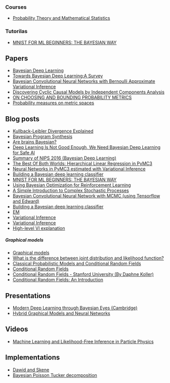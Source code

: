 ### Courses

* [Probability Theory and Mathematical Statistics](https://onlinecourses.science.psu.edu/stat414/)

### Tutorilas
* [MNIST FOR ML BEGINNERS: THE BAYESIAN WAY](https://alpha-i.co/blog/MNIST-for-ML-beginners-The-Bayesian-Way.html) 

## Papers

* [Bayesian Deep Learning](https://github.com/robi56/awesome-bayesian-deep-learning#papers--thesis)
* [Towards Bayesian Deep Learning:A Survey](https://arxiv.org/pdf/1604.01662.pdf)
* [Bayesian Convolutional Neural Networks with Bernoulli Approximate Variational Inference](https://arxiv.org/abs/1506.02158)
* [Discovering Cyclic Causal Models by Independent Components Analysis](https://arxiv.org/pdf/1206.3273.pdf)
* [ON CHOOSING AND BOUNDING PROBABILITY
METRICS](https://www.math.hmc.edu/~su/papers.dir/metrics.pdf)
* [Probability measures on metric spaces](https://www.math.leidenuniv.nl/~vangaans/jancol1.pdf)


## Blog posts
* [Kullback-Leibler Divergence Explained](https://www.countbayesie.com/blog/2017/5/9/kullback-leibler-divergence-explained)
* [Bayesian Program Synthesis](https://gamalon.com/technology/)
* [Are brains Bayesian?](https://blogs.scientificamerican.com/cross-check/are-brains-bayesian/)
* [Deep Learning Is Not Good Enough, 
We Need Bayesian Deep Learning for Safe AI](https://alexgkendall.com/computer_vision/bayesian_deep_learning_for_safe_ai/)
* [Summary of NIPS 2016 (Bayesian Deep Learning)](http://blog.evjang.com/2017/01/nips2016.html)
* [The Best Of Both Worlds: Hierarchical Linear Regression in PyMC3](http://twiecki.github.io/blog/2014/03/17/bayesian-glms-3/)
* [Neural Networks in PyMC3 estimated with Variational Inference](http://twiecki.github.io/blog/2016/06/01/bayesian-deep-learning/)
* [Building a Bayesian deep learning classifier](https://towardsdatascience.com/building-a-bayesian-deep-learning-classifier-ece1845bc09)
* [MNIST FOR ML BEGINNERS: THE BAYESIAN WAY](https://alpha-i.co/blog/MNIST-for-ML-beginners-The-Bayesian-Way.html)
* [Using Bayesian Optimization for Reinforcement Learning](https://blog.sigopt.com/posts/using-bayesian-optimization-for-reinforcement-learning)
* [A Simple Introduction to Complex Stochastic Processes](https://www.datasciencecentral.com/profiles/blogs/a-simple-introduction-to-complex-stochastic-processes)
* [Bayesian Convolutional Neural Network with MCMC (using Tensorflow and Edward)](https://mk-minchul.github.io/Bayesian_Convolution_neural_network/)
* [Building a Bayesian deep learning classifier](https://towardsdatascience.com/building-a-bayesian-deep-learning-classifier-ece1845bc09)
* [EM](https://mk-minchul.github.io/EM/)
* [Variational Inference](https://ermongroup.github.io/cs228-notes/inference/variational/)
* [Variational Inference](https://www.cs.princeton.edu/courses/archive/fall11/cos597C/lectures/variational-inference-i.pdf)
* [High-level VI explanation](https://www.cs.jhu.edu/~jason/tutorials/variational.html)

##### Graphical models
* [Graphical models](https://www.cs.ubc.ca/~murphyk/Bayes/bnintro.html#lds)
* [What is the difference between joint distribution and likelihood function?](https://www.quora.com/What-is-the-difference-between-joint-distribution-and-likelihood-function)
* [Classical Probabilistic Models and
Conditional Random Fields](http://www.eng.utah.edu/~cs6961/papers/klinger-crf-intro.pdf)
* [Conditional Random Fields](http://pages.cs.wisc.edu/~jerryzhu/cs838/CRF.pdf)
* [Conditional Random Fields - Stanford University (By Daphne Koller)](https://www.youtube.com/watch?v=rc3YDj5GiVM)
* [Conditional Random Fields: An Introduction](http://dirichlet.net/pdf/wallach04conditional.pdf)

## Presentations
* [Modern Deep Learning through Bayesian Eyes (Cambridge)](http://www.cs.ox.ac.uk/people/yarin.gal/website/PDFs/2015_UCL_Bayesian_Deep_Learning_talk.pdf)
* [Hybrid	Graphical Models and	Neural	Networks](http://www.cs.cmu.edu/~epxing/Class/10708-16/slide/lecture27-GM-NN.pdf)

## Videos
* [Machine Learning and Likelihood-Free Inference in Particle Physics](https://channel9.msdn.com/Events/Neural-Information-Processing-Systems-Conference/Neural-Information-Processing-Systems-Conference-NIPS-2016/Machine-Learning-and-Likelihood-Free-Inference-in-Particle-Physics)

## Implementations
* [Dawid and Skene](https://github.com/dallascard/dawid_skene)
* [Bayesian Poisson Tucker decomposition](https://github.com/aschein/bptd)
